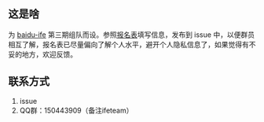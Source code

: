 ## 这是啥

为 [baidu-ife](https://github.com/baidu-ife/ife) 第三期组队而设。参照[报名表](/exampla.md)填写信息，发布到 issue 中，以便群员相互了解，报名表已尽量偏向了解个人水平，避开个人隐私信息了，如果觉得有不妥的地方，欢迎反馈。

## 联系方式

1. issue
2. QQ群：150443909（备注ifeteam）
